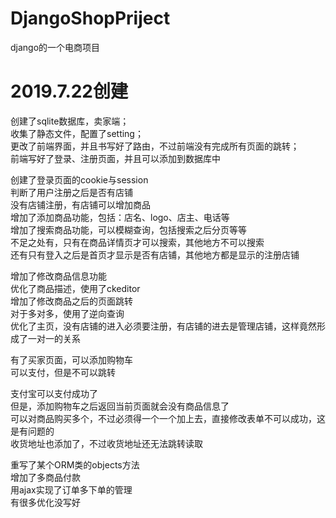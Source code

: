 # DjangoShopPriject
django的一个电商项目
# 2019.7.22创建

创建了sqlite数据库，卖家端；<br/>
收集了静态文件，配置了setting；<br/>
更改了前端界面，并且书写好了路由，不过前端没有完成所有页面的跳转；<br/>
前端写好了登录、注册页面，并且可以添加到数据库中

创建了登录页面的cookie与session<br/>
判断了用户注册之后是否有店铺<br/>
没有店铺注册，有店铺可以增加商品<br/>
增加了添加商品功能，包括：店名、logo、店主、电话等<br/>
增加了搜索商品功能，可以模糊查询，包括搜索之后分页等等<br/>
不足之处有，只有在商品详情页才可以搜索，其他地方不可以搜索<br/>
还有只有登入之后是首页才显示是否有店铺，其他地方都是显示的注册店铺

增加了修改商品信息功能<br/>
优化了商品描述，使用了ckeditor<br/>
增加了修改商品之后的页面跳转<br/>
对于多对多，使用了逆向查询<br/>
优化了主页，没有店铺的进入必须要注册，有店铺的进去是管理店铺，这样竟然形成了一对一的关系<br/>

有了买家页面，可以添加购物车<br/>
可以支付，但是不可以跳转

支付宝可以支付成功了<br/>
但是，添加购物车之后返回当前页面就会没有商品信息了<br/>
可以对商品购买多个，不过必须得一个一个加上去，直接修改表单不可以成功，这是有问题的<br/>
收货地址也添加了，不过收货地址还无法跳转读取

重写了某个ORM类的objects方法<br/>
增加了多商品付款<br/>
用ajax实现了订单多下单的管理<br/>
有很多优化没写好
